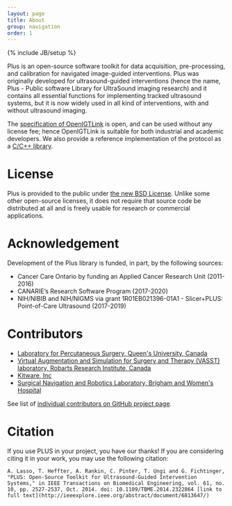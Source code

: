 ```yaml
---
layout: page
title: About
group: navigation
order: 1
---
```

{% include JB/setup %}

Plus is an open-source software toolkit for data acquisition, pre-processing, and calibration for navigated image-guided interventions. Plus was originally developed for ultrasound-guided interventions (hence the name, Plus - Public software Library for UltraSound imaging research) and it contains all essential functions for implementing tracked ultrasound systems, but it is now widely used in all kind of interventions, with and without ultrasound imaging. 


The [specification of OpenIGTLink](spec) is open, and can be used without any license fee;
hence OpenIGTLink is suitable for both industrial and academic developers. We also provide
a reference implementation of the protocol as a [C/C++ library](sdk).


License
=======

Plus is provided to the public under [the new BSD License](http://www.opensource.org/licenses/BSD-3-Clause). Unlike some other open-source licenses, it does not require that source code be distributed at all and is freely usable for research or commercial applications.

Acknowledgement
===============

Development of the Plus library is funded, in part, by the following sources:
- Cancer Care Ontario by funding an Applied Cancer Research Unit (2011-2016)
- CANARIE’s Research Software Program (2017-2020)
- NIH/NIBIB and NIH/NIGMS via grant 1R01EB021396-01A1 - Slicer+PLUS: Point-of-Care Ultrasound (2017-2019)

Contributors
============

* [Laboratory for Percutaneous Surgery, Queen's University, Canada](http://perk.cs.queensu.ca)
* [Virtual Augmentation and Simulation for Surgery and Therapy (VASST) laboratory, Robarts Research Institute, Canada](http://www.imaging.robarts.ca/petergrp/Research)
* [Kitware, Inc](https://www.kitware.com)
* [Surgical Navigation and Robotics Laboratory, Brigham and Women's Hospital](http://snr.spl.harvard.edu)

See list of [individual contributors on GitHub project page](https://github.com/PlusToolkit/PlusLib/graphs/contributors).

Citation
========

If you use PLUS in your project, you have our thanks! If you are considering citing it in your work, you may use the following citation:

    A. Lasso, T. Heffter, A. Rankin, C. Pinter, T. Ungi and G. Fichtinger, "PLUS: Open-Source Toolkit for Ultrasound-Guided Intervention Systems," in IEEE Transactions on Biomedical Engineering, vol. 61, no. 10, pp. 2527-2537, Oct. 2014. doi: 10.1109/TBME.2014.2322864 [link to full text](http://ieeexplore.ieee.org/abstract/document/6813647/)
